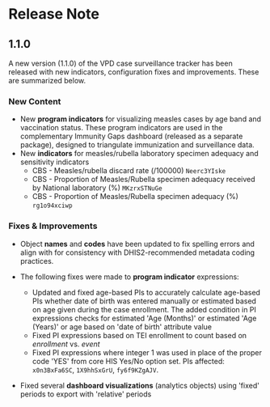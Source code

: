 # Release Note

## 1.1.0

A new version (1.1.0) of the VPD case surveillance tracker has been released with new indicators, configuration fixes and improvements. These are summarized below.

### New Content

* New **program indicators** for visualizing measles cases by age band and vaccination status. These program indicators are used in the complementary Immunity Gaps dashboard (released as a separate package), designed to triangulate immunization and surveillance data.
* New **indicators** for measles/rubella laboratory specimen adequacy and sensitivity indicators
  * CBS - Measles/rubella discard rate (/100000) `Neerc3YIske`
  * CBS - Proportion of Measles/Rubella specimen adequacy received by National laboratory (%) `MKzrxSTNuGe`
  * CBS - Proportion of Measles/Rubella specimen adequacy (%) `rg1o94xciwp`

### Fixes & Improvements

* Object **names** and **codes** have been updated to fix spelling errors and align with for consistency with DHIS2-recommended metadata coding practices.

* The following fixes were made to **program indicator** expressions:
  * Updated and fixed age-based PIs to accurately calculate age-based PIs whether date of birth was entered manually or estimated based on age given during the case enrollment. The added condition in PI expressions checks for estimated 'Age (Months)' or estimated 'Age (Years)' or age based on 'date of birth' attribute value
  * Fixed PI expressions based on TEI enrollment to count based on *enrollment* vs. *event*
  * Fixed PI expressions where integer 1 was used in place of the proper code 'YES' from core HIS Yes/No option set. PIs affected: `x0n3BxFa6SC`, `1X9hhSxGrU`, `fy6f9KZgAJV`.
* Fixed several **dashboard visualizations** (analytics objects) using 'fixed' periods to export with 'relative' periods
